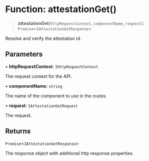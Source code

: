 # Function: attestationGet()

> **attestationGet**(`httpRequestContext`, `componentName`, `request`): `Promise`\<`IAttestationGetResponse`\>

Resolve and verify the attestation id.

## Parameters

• **httpRequestContext**: `IHttpRequestContext`

The request context for the API.

• **componentName**: `string`

The name of the component to use in the routes.

• **request**: `IAttestationGetRequest`

The request.

## Returns

`Promise`\<`IAttestationGetResponse`\>

The response object with additional http response properties.
